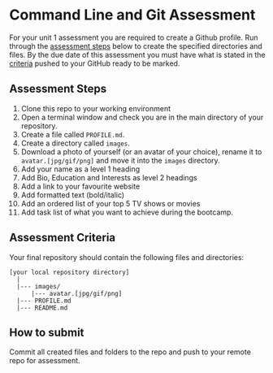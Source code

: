 # Command Line and Git Assessment

For your unit 1 assessment you are required to create a Github profile. Run through the [assessment steps](#assessment-steps) below to create the specified directories and files. By the due date of this assessment you must have what is stated in the [criteria](#assessment-criteria) pushed to your GitHub ready to be marked.

## Assessment Steps

1. Clone this repo to your working environment
1. Open a terminal window and check you are in the main directory of your repository. 
1. Create a file called `PROFILE.md`.
1. Create a directory called `images`.
1. Download a photo of yourself (or an avatar of your choice), rename it to `avatar.[jpg/gif/png]` and move it into the `images` directory.
1. Add your name as a level 1 heading
1. Add Bio, Education and Interests as level 2 headings
1. Add a link to your favourite website
1. Add formatted text (bold/italic)
1. Add an ordered list of your top 5 TV shows or movies
1. Add task list of what you want to achieve during the bootcamp.

## Assessment Criteria

Your final repository should contain the following files and directories:

```
[your local repository directory]
  |
  |--- images/
      |--- avatar.[jpg/gif/png]
  |--- PROFILE.md
  |--- README.md
```

## How to submit

Commit all created files and folders to the repo and push to your remote repo for assessment.


